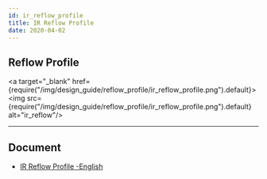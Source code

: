 ```yaml
---
id: ir_reflow_profile
title: IR Reflow Profile
date: 2020-04-02
---
```


## Reflow Profile

<a target="_blank" href={require("/img/design_guide/reflow_profile/ir_reflow_profile.png").default}><img src={require("/img/design_guide/reflow_profile/ir_reflow_profile.png").default} alt="ir_reflow"/></a>

-----

## Document

* [IR Reflow Profile -English](/img/design_guide/reflow_profile/ir_reflow_profile.pdf)
